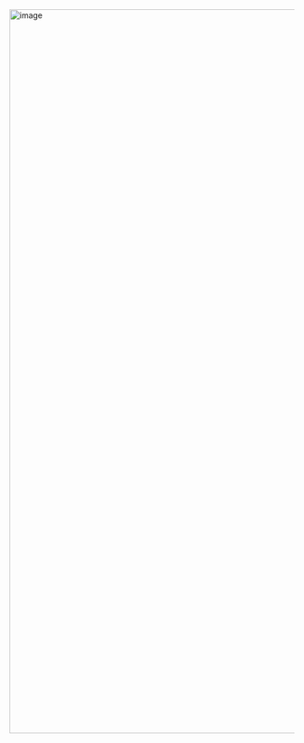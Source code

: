 <img width="725" height="1280" alt="image" src="https://github.com/user-attachments/assets/4bb4d60f-c7fd-4bdc-a881-d168e61150ee" />
